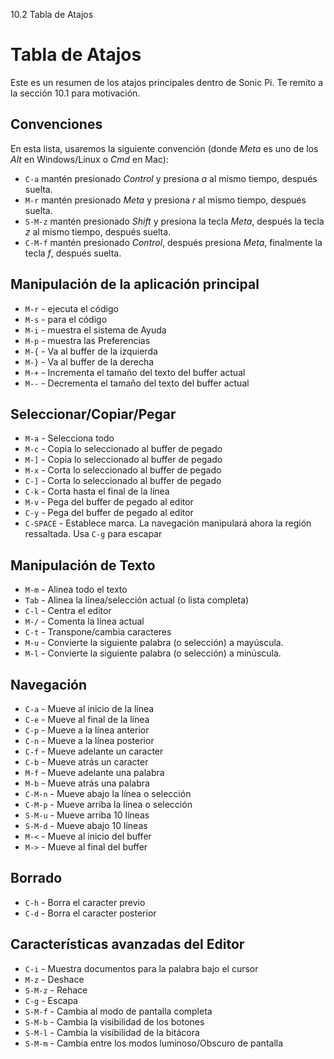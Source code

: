 10.2 Tabla de Atajos

# Tabla de Atajos

Este es un resumen de los atajos principales dentro de Sonic Pi. Te remito
a la sección 10.1 para motivación.

## Convenciones

En esta lista, usaremos la siguiente convención (donde *Meta* es uno de los *Alt*
en Windows/Linux o *Cmd* en Mac):

* `C-a` mantén presionado *Control* y presiona *a* al mismo tiempo, después suelta.
* `M-r` mantén presionado *Meta* y presiona *r* al mismo tiempo, después suelta.
* `S-M-z` mantén presionado *Shift* y presiona la tecla *Meta*, después la tecla *z* al mismo tiempo, después suelta.
* `C-M-f` mantén presionado *Control*, después presiona *Meta*, finalmente la tecla *f*, después suelta.

## Manipulación de la aplicación principal

* `M-r` - ejecuta el código
* `M-s` - para el código 
* `M-i` - muestra el sistema de Ayuda 
* `M-p` - muestra las Preferencias
* `M-{` - Va al buffer de la izquierda
* `M-}` - Va al buffer de la derecha
* `M-+` - Incrementa el tamaño del texto del buffer actual
* `M--` - Decrementa el tamaño del texto del buffer actual 

## Seleccionar/Copiar/Pegar

* `M-a`     - Selecciona todo 
* `M-c`     - Copia lo seleccionado al buffer de pegado
* `M-]`     - Copia lo seleccionado al buffer de pegado 
* `M-x`     - Corta lo seleccionado al buffer de pegado  
* `C-]`     - Corta lo seleccionado al buffer de pegado
* `C-k`     - Corta hasta el final de la línea 
* `M-v`     - Pega del buffer de pegado al editor
* `C-y`     - Pega del buffer de pegado al editor
* `C-SPACE` - Establece marca. La navegación manipulará ahora la región ressaltada. Usa `C-g` para escapar

## Manipulación de Texto

* `M-m` - Alinea todo el texto 
* `Tab` - Alinea la línea/selección actual (o lista completa)
* `C-l` - Centra el editor 
* `M-/` - Comenta la línea actual 
* `C-t` - Transpone/cambia caracteres
* `M-u` - Convierte la siguiente palabra (o selección) a mayúscula.  
* `M-l` - Convierte la siguiente palabra (o selección) a minúscula.  

## Navegación 

* `C-a`   - Mueve al inicio de la línea
* `C-e`   - Mueve al final de la línea 
* `C-p`   - Mueve a la línea anterior
* `C-n`   - Mueve a la línea posterior
* `C-f`   - Mueve adelante un caracter
* `C-b`   - Mueve atrás un caracter
* `M-f`   - Mueve adelante una palabra
* `M-b`   - Mueve atrás una palabra
* `C-M-n` - Mueve abajo la línea o selección
* `C-M-p` - Mueve arriba la línea o selección
* `S-M-u` - Mueve arriba 10 líneas
* `S-M-d` - Mueve abajo 10 líneas
* `M-<`   - Mueve al inicio del buffer
* `M->`   - Mueve al final del buffer

## Borrado

* `C-h` - Borra el caracter previo
* `C-d` - Borra el caracter posterior 

## Características avanzadas del Editor

* `C-i`   - Muestra documentos para la palabra bajo el cursor
* `M-z`   - Deshace
* `S-M-z` - Rehace
* `C-g`   - Escapa
* `S-M-f` - Cambia al modo de pantalla completa
* `S-M-b` - Cambia la visibilidad de los botones
* `S-M-l` - Cambia la visibilidad de la bitácora
* `S-M-m` - Cambia entre los modos luminoso/Obscuro de pantalla 
